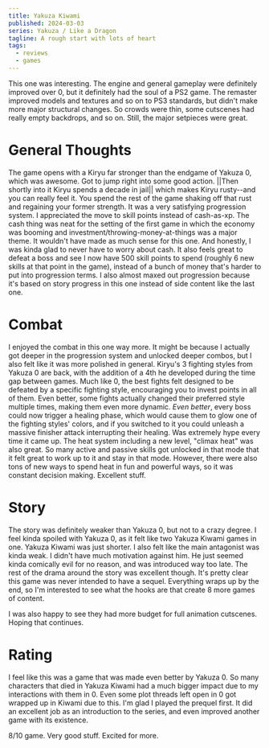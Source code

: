 ```yaml
---
title: Yakuza Kiwami
published: 2024-03-03
series: Yakuza / Like a Dragon
tagline: A rough start with lots of heart
tags:
  - reviews
  - games
---
```


This one was interesting. The engine and general gameplay were definitely
improved over 0, but it definitely had the soul of a PS2 game. The remaster
improved models and textures and so on to PS3 standards, but didn't make more
major structural changes. So crowds were thin, some cutscenes had really empty
backdrops, and so on. Still, the major setpieces were great.

# General Thoughts

The game opens with a Kiryu far stronger than the endgame of Yakuza 0, which was
awesome. Got to jump right into some good action. ||Then shortly into it Kiryu
spends a decade in jail|| which makes Kiryu rusty--and you can really feel it.
You spend the rest of the game shaking off that rust and regaining your former
strength. It was a very satisfying progression system. I appreciated the move to
skill points instead of cash-as-xp. The cash thing was neat for the setting of
the first game in which the economy was booming and
investment/throwing-money-at-things was a major theme. It wouldn't have made as
much sense for this one. And honestly, I was kinda glad to never have to worry
about cash. It also feels great to defeat a boss and see I now have 500 skill
points to spend (roughly 6 new skills at that point in the game), instead of a
bunch of money that's harder to put into progression terms. I also almost maxed
out progression because it's based on story progress in this one instead of side
content like the last one.

# Combat

I enjoyed the combat in this one way more. It might be because I actually got
deeper in the progression system and unlocked deeper combos, but I also felt
like it was more polished in general. Kiryu's 3 fighting styles from Yakuza 0
are back, with the addition of a 4th he developed during the time gap between
games. Much like 0, the best fights felt designed to be defeated by a specific
fighting style, encouraging you to invest points in all of them. Even better,
some fights actually changed their preferred style multiple times, making them
even more dynamic. _Even better_, every boss could now trigger a healing phase,
which would cause them to glow one of the fighting styles' colors, and if you
switched to it you could unleash a massive finisher attack interrupting their
healing. Was extremely hype every time it came up. The heat system including a
new level, "climax heat" was also great. So many active and passive skills got
unlocked in that mode that it felt great to work up to it and stay in that mode.
However, there were also tons of new ways to spend heat in fun and powerful
ways, so it was constant decision making. Excellent stuff.

# Story

The story was definitely weaker than Yakuza 0, but not to a crazy degree. I feel
kinda spoiled with Yakuza 0, as it felt like two Yakuza Kiwami games in one.
Yakuza Kiwami was just shorter. I also felt like the main antagonist was kinda
weak. I didn't have much motivation against him. He just seemed kinda comically
evil for no reason, and was introduced way too late. The rest of the drama
around the story was excellent though. It's pretty clear this game was never
intended to have a sequel. Everything wraps up by the end, so I'm interested to
see what the hooks are that create 8 more games of content.

I was also happy to see they had more budget for full animation cutscenes.
Hoping that continues.

# Rating

I feel like this was a game that was made even better by Yakuza 0. So many
characters that died in Yakuza Kiwami had a much bigger impact due to my
interactions with them in 0. Even some plot threads left open in 0 got wrapped
up in Kiwami due to this. I'm glad I played the prequel first. It did an
excellent job as an introduction to the series, and even improved another game
with its existence.

8/10 game. Very good stuff. Excited for more.

